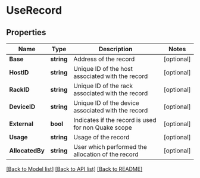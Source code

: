 # UseRecord

## Properties

Name | Type | Description | Notes
------------ | ------------- | ------------- | -------------
**Base** | **string** | Address of the record | [optional] 
**HostID** | **string** | Unique ID of the host associated with the record | [optional] 
**RackID** | **string** | Unique ID of the rack associated with the record | [optional] 
**DeviceID** | **string** | Unique ID of the device associated with the record | [optional] 
**External** | **bool** | Indicates if the record is used for non Quake scope | [optional] 
**Usage** | **string** | Usage of the record | [optional] 
**AllocatedBy** | **string** | User which performed the allocation of the record | [optional] 

[[Back to Model list]](../README.md#documentation-for-models) [[Back to API list]](../README.md#documentation-for-api-endpoints) [[Back to README]](../README.md)



